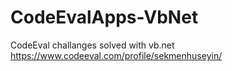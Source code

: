 # CodeEvalApps-VbNet

CodeEval challanges solved with vb.net
https://www.codeeval.com/profile/sekmenhuseyin/
